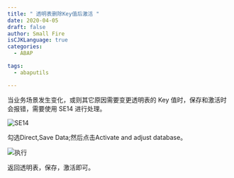 ```yaml
---
title: " 透明表删除Key值后激活 "
date: 2020-04-05
draft: false
author: Small Fire
isCJKLanguage: true
categories: 
  - ABAP

tags: 
  - abaputils

---
```


当业务场景发生变化，或则其它原因需要变更透明表的 Key 值时，保存和激活时会报错，需要使用 SE14 进行处理。

![SE14](/images/ABAP/ABAP_SE14_1.png)

勾选Direct,Save Data;然后点击Activate and adjust database。

![执行](/images/ABAP/ABAP_SE14_2.png)

返回透明表，保存，激活即可。